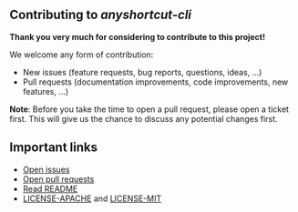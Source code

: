 ## Contributing to *anyshortcut-cli*

**Thank you very much for considering to contribute to this project!**

We welcome any form of contribution:

  * New issues (feature requests, bug reports, questions, ideas, ...)
  * Pull requests (documentation improvements, code improvements, new features, ...)

**Note**: Before you take the time to open a pull request, please open a ticket first. This will
give us the chance to discuss any potential changes first.

## Important links

  * [Open issues](https://github.com/anyshortcut/anyshortcut-cli/issues)
  * [Open pull requests](https://github.com/anyshortcut/anyshortcut-cli/pulls)
  * [Read README](https://github.com/anyshortcut/anyshortcut-cli/blob/master/README.md)
  * [LICENSE-APACHE](https://github.com/anyshortcut/anyshortcut-cli/blob/master/LICENSE-APACHE) and [LICENSE-MIT](https://github.com/anyshortcut/anyshortcut-cli/blob/master/LICENSE-MIT)
  
